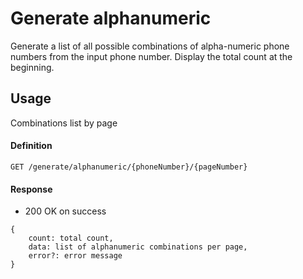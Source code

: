 # Generate alphanumeric

Generate a list of all possible combinations of alpha-numeric phone numbers from the input phone number. Display the total count at the beginning.

## Usage

Combinations list by page

#### Definition

`GET /generate/alphanumeric/{phoneNumber}/{pageNumber}`


#### Response

* 200 OK on success

```
{
    count: total count,
    data: list of alphanumeric combinations per page,
    error?: error message
}

```